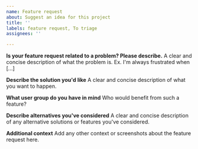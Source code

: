 ```yaml
---
name: Feature request
about: Suggest an idea for this project
title: ''
labels: feature request, To triage
assignees: ''

---
```


**Is your feature request related to a problem? Please describe.**
A clear and concise description of what the problem is. Ex. I'm always frustrated when [...]

**Describe the solution you'd like**
A clear and concise description of what you want to happen.

**What user group do you have in mind** 
Who would benefit from such a feature?

**Describe alternatives you've considered**
A clear and concise description of any alternative solutions or features you've considered.

**Additional context**
Add any other context or screenshots about the feature request here.
